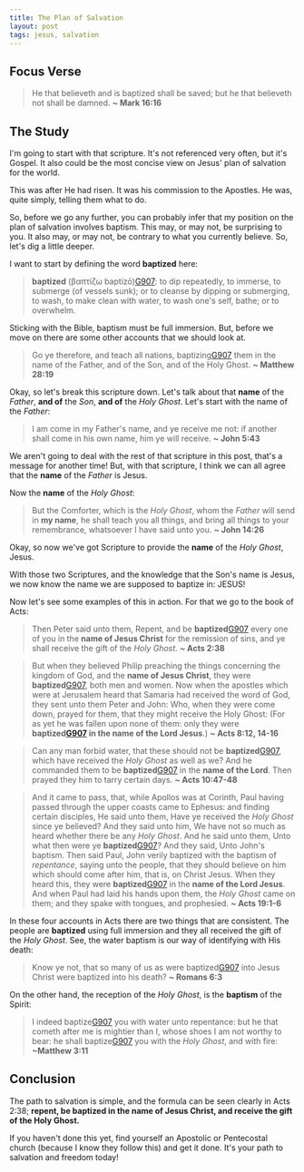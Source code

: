 ```yaml
---
title: The Plan of Salvation
layout: post
tags: jesus, salvation
---
```


## Focus Verse
> He that believeth and is baptized shall be saved; but he that believeth not shall be damned. **~ Mark 16:16**

## The Study
I'm going to start with that scripture. It's not referenced very often, but it's Gospel. It also could be the most concise view on Jesus' plan of salvation for the world.

This was after He had risen. It was his commission to the Apostles. He was, quite simply, telling them what to do.

So, before we go any further, you can probably infer that my position on the plan of salvation involves baptism. This may, or may not, be surprising to you. It also may, or may not, be contrary to what you currently believe. So, let's dig a little deeper.

I want to start by defining the word **baptized** here:

> **baptized** (βαπτίζω baptizō)[G907][G907]: to dip repeatedly, to immerse, to submerge (of vessels sunk); or to cleanse by dipping or submerging, to wash, to make clean with water, to wash one's self, bathe; or to overwhelm.

Sticking with the Bible, baptism must be full immersion. But, before we move on there are some other accounts that we should look at.

> Go ye therefore, and teach all nations, baptizing[G907][G907] them in the name of the Father, and of the Son, and of the Holy Ghost. **~ Matthew 28:19**

Okay, so let's break this scripture down. Let's talk about that **name** of the *Father*, **and of** the *Son*, **and of** the *Holy Ghost*. Let's start with the name of the *Father*:

> I am come in my Father's name, and ye receive me not: if another shall come in his own name, him ye will receive. **~ John 5:43**

We aren't going to deal with the rest of that scripture in this post, that's a message for another time! But, with that scripture, I think we can all agree that the **name** of the *Father* is Jesus.

Now the **name** of the *Holy Ghost*:

> But the Comforter, which is the *Holy Ghost*, whom the *Father* will send in **my name**, he shall teach you all things, and bring all things to your remembrance, whatsoever I have said unto you. **~ John 14:26**

Okay, so now we've got Scripture to provide the **name** of the *Holy Ghost*, Jesus.

With those two Scriptures, and the knowledge that the Son's name is Jesus, we now know the name we are supposed to baptize in: JESUS!

Now let's see some examples of this in action. For that we go to the book of Acts:

> Then Peter said unto them, Repent, and be **baptized**[G907][G907] every one of you in the **name of Jesus Christ** for the remission of sins, and ye shall receive the gift of the *Holy Ghost*. **~ Acts 2:38**

> But when they believed Philip preaching the things concerning the kingdom of God, and the **name of Jesus Christ**, they were **baptized**[G907][G907], both men and women. Now when the apostles which were at Jerusalem heard that Samaria had received the word of God, they sent unto them Peter and John: Who, when they were come down, prayed for them, that they might receive the Holy Ghost: (For as yet he was fallen upon none of them: only they were **baptized[G907][G907] in the name of the Lord Jesus**.) **~ Acts 8:12, 14-16**

> Can any man forbid water, that these should not be **baptized**[G907][G907], which have received the *Holy Ghost* as well as we? And he commanded them to be **baptized**[G907][G907] in the **name of the Lord**. Then prayed they him to tarry certain days. **~ Acts 10:47-48**

> And it came to pass, that, while Apollos was at Corinth, Paul having passed through the upper coasts came to Ephesus: and finding certain disciples, He said unto them, Have ye received the *Holy Ghost* since ye believed? And they said unto him, We have not so much as heard whether there be any *Holy Ghost*. And he said unto them, Unto what then were ye **baptized**[G907][G907]? And they said, Unto John's baptism. Then said Paul, John verily baptized with the baptism of *repentance*, saying unto the people, that they should believe on him which should come after him, that is, on Christ Jesus. When they heard this, they were **baptized**[G907][G907] in the **name of the Lord Jesus**. And when Paul had laid his hands upon them, the *Holy Ghost* came on them; and they spake with tongues, and prophesied. **~ Acts 19:1-6**

In these four accounts in Acts there are two things that are consistent. The people are **baptized** using full immersion and they all received the gift of the *Holy Ghost*. See, the water baptism is our way of identifying with His death:

> Know ye not, that so many of us as were baptized[G907][G907] into Jesus Christ were baptized into his death? **~ Romans 6:3**

On the other hand, the reception of the *Holy Ghost*, is the **baptism** of the Spirit:

> I indeed baptize[G907][G907] you with water unto repentance: but he that cometh after me is mightier than I, whose shoes I am not worthy to bear: he shall baptize[G907][G907] you with the *Holy Ghost*, and with fire: **~Matthew 3:11**

## Conclusion
The path to salvation is simple, and the formula can be seen clearly in Acts 2:38; **repent, be baptized in the name of Jesus Christ, and receive the gift of the Holy Ghost.**

If you haven't done this yet, find yourself an Apostolic or Pentecostal church (because I know they follow this) and get it done. It's your path to salvation and freedom today!

[G907]: https://www.blueletterbible.org/lang/lexicon/lexicon.cfm?Strongs=G907&t=KJV